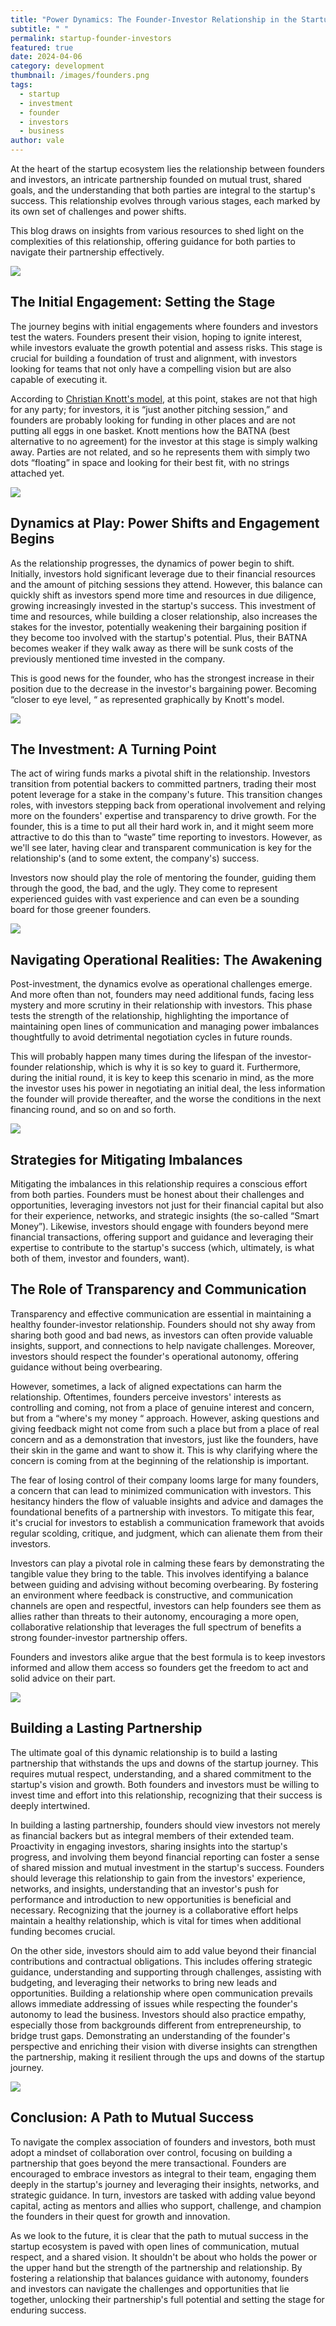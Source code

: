 ```yaml
---
title: "Power Dynamics: The Founder-Investor Relationship in the Startup Industry"
subtitle: " "
permalink: startup-founder-investors
featured: true
date: 2024-04-06
category: development
thumbnail: /images/founders.png
tags:
  - startup
  - investment
  - founder
  - investors
  - business
author: vale
---
```

At the heart of the startup ecosystem lies the relationship between founders and investors, an intricate partnership founded on mutual trust, shared goals, and the understanding that both parties are integral to the startup's success. This relationship evolves through various stages, each marked by its own set of challenges and power shifts.

This blog draws on insights from various resources to shed light on the complexities of this relationship, offering guidance for both parties to navigate their partnership effectively.

![](/images/founder-investor-relationship-model.png)

## The Initial Engagement: Setting the Stage

The journey begins with initial engagements where founders and investors test the waters. Founders present their vision, hoping to ignite interest, while investors evaluate the growth potential and assess risks. This stage is crucial for building a foundation of trust and alignment, with investors looking for teams that not only have a compelling vision but are also capable of executing it.

According to [Christian Knott's model](https://capnamic.com/post/power-dynamics-in-investor-founder-relations), at this point, stakes are not that high for any party; for investors, it is “just another pitching session,” and founders are probably looking for funding in other places and are not putting all eggs in one basket. Knott mentions how the BATNA (best alternative to no agreement) for the investor at this stage is simply walking away. Parties are not related, and so he represents them with simply two dots “floating” in space and looking for their best fit, with no strings attached yet.

![](/images/the-initial-engagement.png)

## Dynamics at Play: Power Shifts and Engagement Begins

As the relationship progresses, the dynamics of power begin to shift. Initially, investors hold significant leverage due to their financial resources and the amount of pitching sessions they attend. However, this balance can quickly shift as investors spend more time and resources in due diligence, growing increasingly invested in the startup's success. This investment of time and resources, while building a closer relationship, also increases the stakes for the investor, potentially weakening their bargaining position if they become too involved with the startup's potential. Plus, their BATNA becomes weaker if they walk away as there will be sunk costs of the previously mentioned time invested in the company.

This is good news for the founder, who has the strongest increase in their position due to the decrease in the investor's bargaining power. Becoming “closer to eye level, “ as represented graphically by Knott's model.

![](/images/engagement-begins.png)

## The Investment: A Turning Point

The act of wiring funds marks a pivotal shift in the relationship. Investors transition from potential backers to committed partners, trading their most potent leverage for a stake in the company's future. This transition changes roles, with investors stepping back from operational involvement and relying more on the founders' expertise and transparency to drive growth. For the founder, this is a time to put all their hard work in, and it might seem more attractive to do this than to “waste” time reporting to investors. However, as we'll see later, having clear and transparent communication is key for the relationship's (and to some extent, the company's) success.

Investors now should play the role of mentoring the founder, guiding them through the good, the bad, and the ugly. They come to represent experienced guides with vast experience and can even be a sounding board for those greener founders.

![](/images/the-investment-stage.png)

## Navigating Operational Realities: The Awakening

Post-investment, the dynamics evolve as operational challenges emerge. And more often than not, founders may need additional funds, facing less mystery and more scrutiny in their relationship with investors. This phase tests the strength of the relationship, highlighting the importance of maintaining open lines of communication and managing power imbalances thoughtfully to avoid detrimental negotiation cycles in future rounds.

This will probably happen many times during the lifespan of the investor-founder relationship, which is why it is so key to guard it. Furthermore, during the initial round, it is key to keep this scenario in mind, as the more the investor uses his power in negotiating an initial deal, the less information the founder will provide thereafter, and the worse the conditions in the next financing round, and so on and so forth.

![](/images/the-operations-stage.png)

## Strategies for Mitigating Imbalances

Mitigating the imbalances in this relationship requires a conscious effort from both parties. Founders must be honest about their challenges and opportunities, leveraging investors not just for their financial capital but also for their experience, networks, and strategic insights (the so-called “Smart Money”). Likewise, investors should engage with founders beyond mere financial transactions, offering support and guidance and leveraging their expertise to contribute to the startup's success (which, ultimately, is what both of them, investor and founders, want).

## The Role of Transparency and Communication

Transparency and effective communication are essential in maintaining a healthy founder-investor relationship. Founders should not shy away from sharing both good and bad news, as investors can often provide valuable insights, support, and connections to help navigate challenges. Moreover, investors should respect the founder's operational autonomy, offering guidance without being overbearing.

However, sometimes, a lack of aligned expectations can harm the relationship. Oftentimes, founders perceive investors' interests as controlling and coming, not from a place of genuine interest and concern, but from a “where's my money “ approach. However, asking questions and giving feedback might not come from such a place but from a place of real concern and as a demonstration that investors, just like the founders, have their skin in the game and want to show it. This is why clarifying where the concern is coming from at the beginning of the relationship is important.

The fear of losing control of their company looms large for many founders, a concern that can lead to minimized communication with investors. This hesitancy hinders the flow of valuable insights and advice and damages the foundational benefits of a partnership with investors. To mitigate this fear, it's crucial for investors to establish a communication framework that avoids regular scolding, critique, and judgment, which can alienate them from their investors.

Investors can play a pivotal role in calming these fears by demonstrating the tangible value they bring to the table. This involves identifying a balance between guiding and advising without becoming overbearing. By fostering an environment where feedback is constructive, and communication channels are open and respectful, investors can help founders see them as allies rather than threats to their autonomy, encouraging a more open, collaborative relationship that leverages the full spectrum of benefits a strong founder-investor partnership offers.

Founders and investors alike argue that the best formula is to keep investors informed and allow them access so founders get the freedom to act and solid advice on their part.

![](/images/clear-communication.png)

## Building a Lasting Partnership

The ultimate goal of this dynamic relationship is to build a lasting partnership that withstands the ups and downs of the startup journey. This requires mutual respect, understanding, and a shared commitment to the startup's vision and growth. Both founders and investors must be willing to invest time and effort into this relationship, recognizing that their success is deeply intertwined.

In building a lasting partnership, founders should view investors not merely as financial backers but as integral members of their extended team. Proactivity in engaging investors, sharing insights into the startup's progress, and involving them beyond financial reporting can foster a sense of shared mission and mutual investment in the startup's success. Founders should leverage this relationship to gain from the investors' experience, networks, and insights, understanding that an investor's push for performance and introduction to new opportunities is beneficial and necessary. Recognizing that the journey is a collaborative effort helps maintain a healthy relationship, which is vital for times when additional funding becomes crucial.

On the other side, investors should aim to add value beyond their financial contributions and contractual obligations. This includes offering strategic guidance, understanding and supporting through challenges, assisting with budgeting, and leveraging their networks to bring new leads and opportunities. Building a relationship where open communication prevails allows immediate addressing of issues while respecting the founder's autonomy to lead the business. Investors should also practice empathy, especially those from backgrounds different from entrepreneurship, to bridge trust gaps. Demonstrating an understanding of the founder's perspective and enriching their vision with diverse insights can strengthen the partnership, making it resilient through the ups and downs of the startup journey.

![](/images/bulding-partnerships.png)

## Conclusion: A Path to Mutual Success

To navigate the complex association of founders and investors, both must adopt a mindset of collaboration over control, focusing on building a partnership that goes beyond the mere transactional. Founders are encouraged to embrace investors as integral to their team, engaging them deeply in the startup's journey and leveraging their insights, networks, and strategic guidance. In turn, investors are tasked with adding value beyond capital, acting as mentors and allies who support, challenge, and champion the founders in their quest for growth and innovation.

As we look to the future, it is clear that the path to mutual success in the startup ecosystem is paved with open lines of communication, mutual respect, and a shared vision. It shouldn't be about who holds the power or the upper hand but the strength of the partnership and relationship. By fostering a relationship that balances guidance with autonomy, founders and investors can navigate the challenges and opportunities that lie together, unlocking their partnership's full potential and setting the stage for enduring success.